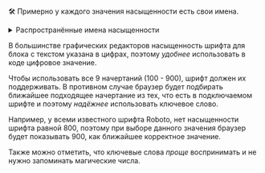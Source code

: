 🛠 Примерно у каждого значения насыщенности есть свои имена.

<details>
  <summary>Распространённые имена насыщенности</summary>

- `100` - Thin / Hairline (Тонкий)
- `200` - Extra Light / Ultra Light (Дополнительный светлый)
- `300` - Light (Светлый)
- `400` - Normal / Regular / Book (Нормальный)
- `500` - Medium (Средний)
- `600` - Semi Bold / Demi Bold (Полужирный)
- `700` - Bold (Жирный)
- `800` - Extra Bold / Ultra Bold (Дополнительный жирный)
- `900` - Black / Heavy (Чёрный)

</details>

В большинстве графических редакторов насыщенность шрифта для блока с текстом указана в цифрах, поэтому _удобнее_ использовать в коде цифровое значение.

Чтобы использовать все 9 начертаний (100 - 900), шрифт должен их поддерживать. В противном случае браузер будет подбирать ближайшее подходящее начертание из тех, что есть в подключаемом шрифте и поэтому _надёжнее_ использовать ключевое слово.

Например, у всеми известного шрифта Roboto, нет насыщенности шрифта равной 800, поэтому при выборе данного значения браузер будет показывать 900, как ближайшее корректное значение.

Также можно отметить, что ключевые слова _проще_ воспринимать и не нужно запоминать магические числа.

